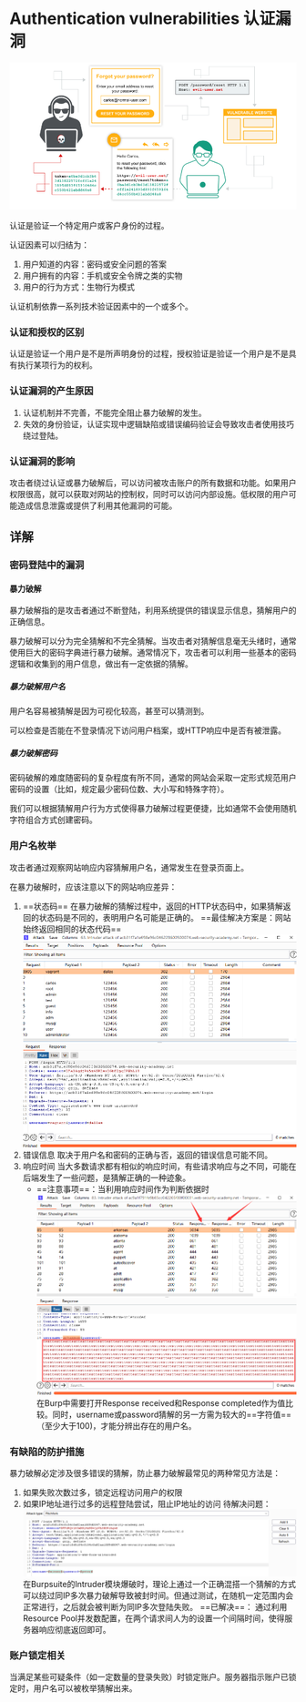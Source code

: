 # Authentication vulnerabilities 认证漏洞

![image-20220115183814400](https://raw.githubusercontent.com/lant34m/pic/main/img/image-20220115183814400.png)

认证是验证一个特定用户或客户身份的过程。

认证因素可以归结为：

1. 用户知道的内容：密码或安全问题的答案
2. 用户拥有的内容：手机或安全令牌之类的实物
3. 用户的行为方式：生物行为模式

认证机制依靠一系列技术验证因素中的一个或多个。

### 认证和授权的区别

认证是验证一个用户是不是所声明身份的过程，授权验证是验证一个用户是不是具有执行某项行为的权利。

### 认证漏洞的产生原因

1. 认证机制并不完善，不能完全阻止暴力破解的发生。
2. 失效的身份验证，认证实现中逻辑缺陷或错误编码验证会导致攻击者使用技巧绕过登陆。

### 认证漏洞的影响

攻击者绕过认证或暴力破解后，可以访问被攻击账户的所有数据和功能。如果用户权限很高，就可以获取对网站的控制权，同时可以访问内部设施。低权限的用户可能造成信息泄露或提供了利用其他漏洞的可能。

## 详解

### 密码登陆中的漏洞

#### 暴力破解

暴力破解指的是攻击者通过不断登陆，利用系统提供的错误显示信息，猜解用户的正确信息。

暴力破解可以分为完全猜解和不完全猜解。当攻击者对猜解信息毫无头绪时，通常使用巨大的密码字典进行暴力破解。通常情况下，攻击者可以利用一些基本的密码逻辑和收集到的用户信息，做出有一定依据的猜解。

##### 暴力破解用户名

用户名容易被猜解是因为可视化较高，甚至可以猜测到。

可以检查是否能在不登录情况下访问用户档案，或HTTP响应中是否有被泄露。

##### 暴力破解密码

密码破解的难度随密码的复杂程度有所不同，通常的网站会采取一定形式规范用户密码的设置（比如，规定最少密码位数、大小写和特殊字符）。

我们可以根据猜解用户行为方式使得暴力破解过程更便捷，比如通常不会使用随机字符组合方式创建密码。

### 用户名枚举

攻击者通过观察网站响应内容猜解用户名，通常发生在登录页面上。

在暴力破解时，应该注意以下的网站响应差异：

1. ==状态码==
   在暴力破解的猜解过程中，返回的HTTP状态码中，如果猜解返回的状态码是不同的，表明用户名可能是正确的。
   ==最佳解决方案是：网站始终返回相同的状态代码==
   ![image-20220115195522534](https://raw.githubusercontent.com/lant34m/pic/main/img/image-20220115195522534.png)
2. 错误信息
   取决于用户名和密码的正确与否，返回的错误信息可能不同。
3. 响应时间
   当大多数请求都有相似的响应时间，有些请求响应与之不同，可能在后端发生了一些问题，是猜解正确的一种迹象。
   - ==注意事项==：当利用响应时间作为判断依据时
     ![image-20220115213935297](https://raw.githubusercontent.com/lant34m/pic/main/img/image-20220115213935297.png)
     在Burp中需要打开Response received和Response completed作为值比较。同时，username或password猜解的另一方需为较大的==字符值==（至少大于100)，才能分辨出存在的用户名。

### 有缺陷的防护措施

暴力破解必定涉及很多错误的猜解，防止暴力破解最常见的两种常见方法是：

1. 如果失败次数过多，锁定远程访问用户的权限
2. 如果IP地址进行过多的远程登陆尝试，阻止IP地址的访问
   待解决问题：
   ![image-20220116003327432](https://raw.githubusercontent.com/lant34m/pic/main/img/image-20220116003327432.png)
   在Burpsuite的Intruder模块爆破时，理论上通过一个正确混搭一个猜解的方式可以绕过同IP多次暴力破解导致被封时间。但通过测试，在随机一定范围内会正常进行，之后就会被判断为同IP多次登陆失败。
   ==已解决==：
   通过利用Resource Pool并发数配置，在两个请求间人为的设置一个间隔时间，使得服务器响应彻底返回即可。

### 账户锁定相关

当满足某些可疑条件（如一定数量的登录失败）时锁定账户。服务器指示账户已锁定时，用户名可以被枚举猜解出来。



